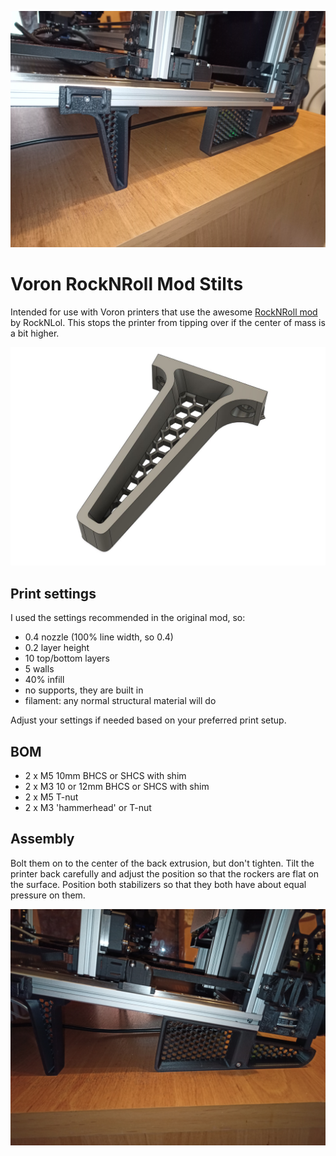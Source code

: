 ![Stilt on a 350mm V2.4](images/IMG20231106145833.jpg)

# Voron RockNRoll Mod Stilts
Intended for use with Voron printers that use the awesome
[RockNRoll mod](https://github.com/VoronDesign/VoronUsers/tree/master/printer_mods/RockNLol/RockNRoll)
by RockNLol. This stops the printer from tipping over if the center of mass is a
bit higher.

![CAD view](images/stilt_cad.jpg)

## Print settings
I used the settings recommended in the original mod, so:

* 0.4 nozzle (100% line width, so 0.4)
* 0.2 layer height
* 10 top/bottom layers
* 5 walls
* 40% infill
* no supports, they are built in
* filament: any normal structural material will do

Adjust your settings if needed based on your preferred print setup.

## BOM
* 2 x M5 10mm BHCS or SHCS with shim
* 2 x M3 10 or 12mm BHCS or SHCS with shim
* 2 x M5 T-nut
* 2 x M3 'hammerhead' or T-nut

## Assembly
Bolt them on to the center of the back extrusion, but don't tighten. Tilt the
printer back carefully and adjust the position so that the rockers are flat on
the surface. Position both stabilizers so that they both have about equal
pressure on them.

![Positioning example](images/IMG20231106145446.jpg)
